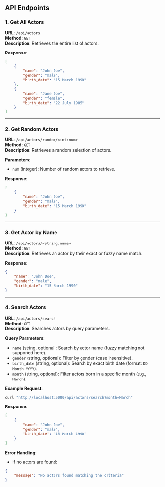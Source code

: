 ## API Endpoints

### 1. Get All Actors
**URL**: `/api/actors`  
**Method**: `GET`  
**Description**: Retrieves the entire list of actors.  

**Response**:
```json
[
    {
        "name": "John Doe",
        "gender": "male",
        "birth_date": "15 March 1990"
    },
    {
        "name": "Jane Doe",
        "gender": "female",
        "birth_date": "22 July 1985"
    }
]
```

---

### 2. Get Random Actors
**URL**: `/api/actors/random/<int:num>`  
**Method**: `GET`  
**Description**: Retrieves a random selection of actors.

**Parameters**:
- `num` (integer): Number of random actors to retrieve.

**Response**:
```json
[
    {
        "name": "John Doe",
        "gender": "male",
        "birth_date": "15 March 1990"
    }
]
```

---

### 3. Get Actor by Name
**URL**: `/api/actors/<string:name>`  
**Method**: `GET`  
**Description**: Retrieves an actor by their exact or fuzzy name match.

**Response**:
```json
{
    "name": "John Doe",
    "gender": "male",
    "birth_date": "15 March 1990"
}
```

---

### 4. Search Actors
**URL**: `/api/actors/search`  
**Method**: `GET`  
**Description**: Searches actors by query parameters.

**Query Parameters**:
- `name` (string, optional): Search by actor name (fuzzy matching not supported here).
- `gender` (string, optional): Filter by gender (case insensitive).
- `birth_date` (string, optional): Search by exact birth date (format: `DD Month YYYY`).
- `month` (string, optional): Filter actors born in a specific month (e.g., `March`).

**Example Request**:
```bash
curl "http://localhost:5000/api/actors/search?month=March"
```

**Response**:
```json
[
    {
        "name": "John Doe",
        "gender": "male",
        "birth_date": "15 March 1990"
    }
]
```

**Error Handling**:
- If no actors are found:
```json
{
    "message": "No actors found matching the criteria"
}
```
